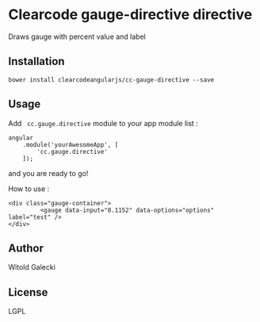 Clearcode gauge-directive directive
=========

Draws gauge with percent value and label

Installation
--------------
``` bower install clearcodeangularjs/cc-gauge-directive --save ```


Usage
------

Add ``` cc.gauge.directive``` module to your app module list :


```
angular
    .module('yourAwesomeApp', [
        'cc.gauge.directive'
    ]);
```
and you are ready to go!

How to use :


```
<div class="gauge-container">
         <gauge data-input="0.1152" data-options="options" label="test" />
</div>
```



Author
------

Witold Galecki


License
----

LGPL


